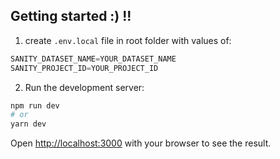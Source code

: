 

## Getting started :) !!

1. create `.env.local` file in root folder with values of:

```javascript
SANITY_DATASET_NAME=YOUR_DATASET_NAME
SANITY_PROJECT_ID=YOUR_PROJECT_ID
```

2. Run the development server:

```bash
npm run dev
# or
yarn dev
```

Open [http://localhost:3000](http://localhost:3000) with your browser to see the result.

